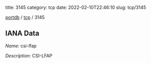 title: 3145
category: tcp
date: 2022-02-10T22:46:10
slug: tcp/3145

[portdb](/) / [tcp](/category/tcp.html) / 3145


## IANA Data

_Name:_ csi-lfap

_Description:_ CSI-LFAP

